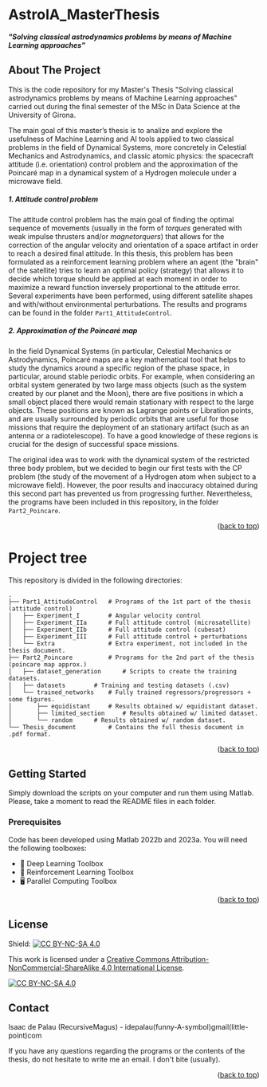 # AstroIA_MasterThesis
***"Solving classical astrodynamics problems by means of Machine Learning approaches"***


<a name="readme-top"></a>



<!-- ABOUT THE PROJECT -->
## About The Project

This is the code repository for my Master's Thesis "Solving classical astrodynamics problems by means of Machine Learning approaches" carried out during the final semester of the MSc in Data Science at the University of Girona.

The main goal of this master’s thesis is to analize and explore the usefulness of Machine Learning and AI tools applied to two classical problems in the field of Dynamical Systems, more concretely in Celestial Mechanics and Astrodynamics, and classic atomic physics: the spacecraft attitude (i.e. orientation) control problem and the approximation of the Poincaré map in a dynamical system of a Hydrogen molecule under a microwave field.

##### 1. Attitude control problem

The attitude control problem has the main goal of finding the optimal sequence of movements (usually in the form of *torques* generated with weak impulse thrusters and/or *magnetorquers*) that allows for the correction of the angular velocity and orientation of a space artifact in order to reach a desired final attitude. In this thesis, this problem has been formulated as a reinforcement learning problem where an agent (the "brain" of the satellite) tries to learn an optimal policy (strategy) that allows it to decide which torque should be applied at each moment in order to maximize a reward function inversely proportional to the attitude error. Several experiments have been performed, using different satellite shapes and with/without environmental perturbations. The results and programs can be found in the folder ``Part1_AttitudeControl``.

##### 2. Approximation of the Poincaré map

In the field Dynamical Systems (in particular, Celestial Mechanics or Astrodynamics, Poincaré maps are a key mathematical tool that helps to study the dynamics around a specific region of the phase space, in particular, around stable periodic orbits. For example, when considering an orbital system generated by two large mass objects (such as the system created by our planet and the Moon), there are five positions in which a small object placed there would remain stationary with respect to the large objects. These positions are known as Lagrange points or Libration points, and are usually surrounded by periodic orbits that are useful for those missions that require the deployment of an stationary artifact (such as an antenna or a radiotelescope). To have a good knowledge of these regions is crucial for the design of successful space missions.

The original idea was to work with the dynamical system of the restricted three body problem, but we decided to begin our first tests with the CP problem (the study of the movement of a Hydrogen atom when subject to a microwave field). However, the poor results and inaccuracy obtained during this second part has prevented us from progressing further. Nevertheless, the programs have been included in this repository, in the folder ``Part2_Poincare``.

<p align="right">(<a href="#readme-top">back to top</a>)</p>


<!-- CONTENTS -->
# Project tree

This repository is divided in the following directories:

    .
    ├── Part1_AttitudeControl	# Programs of the 1st part of the thesis (attitude control)
    │   ├── Experiment_I		# Angular velocity control
    │   ├── Experiment_IIa		# Full attitude control (microsatellite)
    │   ├── Experiment_IIb		# Full attitude control (cubesat)
    │   ├── Experiment_III		# Full attitude control + perturbations
    │   └── Extra				# Extra experiment, not included in the thesis document.
    ├── Part2_Poincare			# Programs for the 2nd part of the thesis (poincare map approx.)
    │   ├── dataset_generation		# Scripts to create the training datasets.
    │   ├── datasets		# Training and testing datasets (.csv)
	│	└── trained_networks	# Fully trained regressors/progressors + some figures.
	│		├── equidistant		# Results obtained w/ equidistant dataset.
	│		├── limited_section		# Results obtained w/ limited dataset.
	│		└── random		# Results obtained w/ random dataset.
    └── Thesis_document			# Contains the full thesis document in .pdf format.

<p align="right">(<a href="#readme-top">back to top</a>)</p>


<!-- GETTING STARTED -->
## Getting Started

Simply download the scripts on your computer and run them using Matlab. Please, take a moment to read the README files in each folder.

### Prerequisites

Code has been developed using Matlab 2022b and 2023a. You will need the following toolboxes:

* :brain: Deep Learning Toolbox
* :robot: Reinforcement Learning Toolbox
* :desktop_computer: Parallel Computing Toolbox






<p align="right">(<a href="#readme-top">back to top</a>)</p>






<!-- LICENSE -->
## License

Shield: [![CC BY-NC-SA 4.0][cc-by-nc-sa-shield]][cc-by-nc-sa]

This work is licensed under a
[Creative Commons Attribution-NonCommercial-ShareAlike 4.0 International License][cc-by-nc-sa].

[![CC BY-NC-SA 4.0][cc-by-nc-sa-image]][cc-by-nc-sa]

[cc-by-nc-sa]: http://creativecommons.org/licenses/by-nc-sa/4.0/
[cc-by-nc-sa-image]: https://licensebuttons.net/l/by-nc-sa/4.0/88x31.png
[cc-by-nc-sa-shield]: https://img.shields.io/badge/License-CC%20BY--NC--SA%204.0-lightgrey.svg



<!-- CONTACT -->
## Contact

Isaac de Palau (RecursiveMagus) - idepalau(funny-A-symbol)gmail(little-point)com

If you have any questions regarding the programs or the contents of the thesis, do not hesitate to write me an email. I don't bite (usually).

<p align="right">(<a href="#readme-top">back to top</a>)</p>







[Angular.io]: https://img.shields.io/badge/Angular-DD0031?style=for-the-badge&logo=angular&logoColor=white
[Angular-url]: https://angular.io/
[Svelte.dev]: https://img.shields.io/badge/Svelte-4A4A55?style=for-the-badge&logo=svelte&logoColor=FF3E00
[Svelte-url]: https://svelte.dev/
[Laravel.com]: https://img.shields.io/badge/Laravel-FF2D20?style=for-the-badge&logo=laravel&logoColor=white
[Laravel-url]: https://laravel.com
[Bootstrap.com]: https://img.shields.io/badge/Bootstrap-563D7C?style=for-the-badge&logo=bootstrap&logoColor=white
[Bootstrap-url]: https://getbootstrap.com
[JQuery.com]: https://img.shields.io/badge/jQuery-0769AD?style=for-the-badge&logo=jquery&logoColor=white
[JQuery-url]: https://jquery.com 
